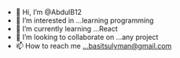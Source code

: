 - 👋 Hi, I’m @AbdulB12
- 👀 I’m interested in ...learning programming
- 🌱 I’m currently learning ...React
- 💞️ I’m looking to collaborate on ...any project
- 📫 How to reach me ...basitsulyman@gmail.com

<!---
AbdulB12/AbdulB12 is a ✨ special ✨ repository because its `README.md` (this file) appears on your GitHub profile.
You can click the Preview link to take a look at your changes.
--->
